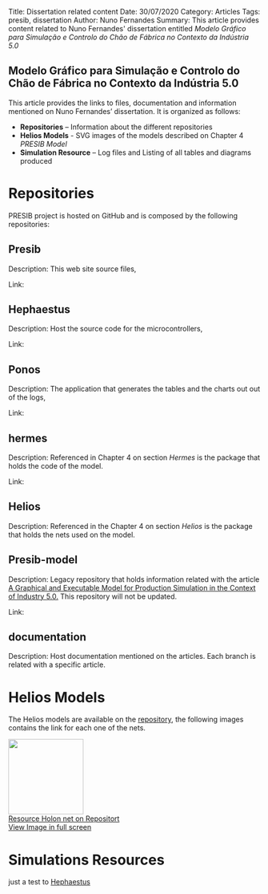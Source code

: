 Title: Dissertation related content
Date: 30/07/2020
Category: Articles
Tags: presib, dissertation
Author: Nuno Fernandes
Summary: This article provides content related to Nuno Fernandes' dissertation entitled *Modelo Gráfico para Simulação e Controlo do Chão de Fábrica no Contexto da Indústria 5.0*

## Modelo Gráfico para Simulação e Controlo do Chão de Fábrica no Contexto da Indústria 5.0

This article provides the links to files, documentation and information mentioned on Nuno Fernandes’ dissertation. It is organized as follows: 

 

- **Repositories** – Information about the different repositories 
- **Helios Models** - SVG images of the models described on Chapter 4 *PRESIB Model* 
- **Simulation Resource** – Log files and Listing of all tables and diagrams produced 

 

# Repositories 

PRESIB project is hosted on GitHub and is composed by the following repositories: 

## Presib 

Description: This web site source files, 

Link:  

## <a id="hephaestus"></a>Hephaestus 

Description: Host the source code for the microcontrollers, 

Link:  

## Ponos 

Description: The application that generates the tables and the charts out out of the logs, 

Link: 

## hermes  

Description: Referenced in Chapter 4 on section *Hermes* is the package that holds the code of the model. 

Link:  

## Helios 

Description: Referenced in the Chapter 4 on section *Helios* is the package that holds the nets used on the model. 

## Presib-model 

Description: Legacy repository that holds information related with the article [A Graphical and Executable Model for Production Simulation in the Context of Industry 5.0.](https://ieeexplore.ieee.org/document/9831527) This repository will not be updated. 

Link: 

## documentation 

Description: Host documentation mentioned on the articles. Each branch is related with a specific article. 

 

# <a id="helios-models"></a>Helios Models 

The Helios models are available on the [repository](https://github.com/PRESIB/helios), the following images contains the link for each one of the nets.
<div>

<img width="150" src="https://user-images.githubusercontent.com/1274022/181920774-3311ec16-6605-4e41-92f4-cbe05e8c5476.svg"> 
<br> 
<a href="https://github.com/PRESIB/documentation/blob/dissertation_2022/chapter4-presib-model/helios/productHolon.svg" target="_blank">Resource Holon net on Repositort</a>
<br>
<a href="https://raw.githubusercontent.com/PRESIB/documentation/aaec5fe35cdebd55a256e8f0a08266cb7546c2c2/chapter4-presib-model/helios/productHolon.svg" target="_blank">View Image in full screen</a>
</div>

# <a id="simulations_resources"></a>Simulations Resources 






just a test to [Hephaestus](#hephaestus)